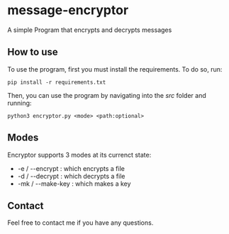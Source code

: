 # message-encryptor

A simple Program that encrypts and decrypts messages

## How to use

To use the program, first you must install the requirements. To do so, run:

    pip install -r requirements.txt

Then, you can use the program by navigating into the *src* folder and running:

    python3 encryptor.py <mode> <path:optional>

## Modes

Encryptor supports 3 modes at its currenct state:

* -e / --encrypt : which encrypts a file
* -d / --decrypt : which decrypts a file
* -mk / --make-key : which makes a key

## Contact

Feel free to contact me if you have any questions.
